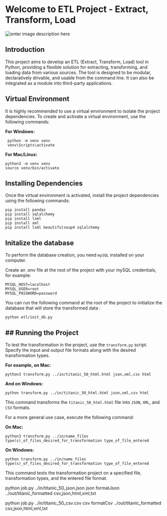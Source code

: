 # Welcome to ETL Project - Extract, Transform, Load

![enter image description here](https://pinnsg.com/wp-content/uploads/bb-plugin/cache/etl-img-768x512-circle.jpg)

## Introduction

This project aims to develop an ETL (Extract, Transform, Load) tool in Python, providing a flexible solution for extracting, transforming, and loading data from various sources. The tool is designed to be modular, declaratively drivable, and usable from the command line. It can also be integrated as a module into third-party applications.

## Virtual Environment

It is highly recommended to use a virtual environment to isolate the project dependencies. To create and activate a virtual environment, use the following commands:

**For Windows:**

     python -m venv venv
     venv\Scripts\activate

**For Mac/Linux:**

    python3 -m venv venv
    source venv/bin/activate

## Installing Dependencies

Once the virtual environment is activated, install the project dependencies using the following commands:

    pip install pandas
    pip install sqlalchemy
    pip install lxml
    pip install xml
    pip install lxml beautifulsoup4 sqlalchemy

## Initalize the database

To perform the database creation, you need `mySQL` installed on your computer.

Create an .env file at the root of the project with your mySQL credentials, for example:

```
MYSQL_HOST=localhost
MYSQL_USER=root
MYSQL_PASSWORD=password
```

You can run the following command at the root of the project to initialize the database that will store the transformed data :

```
python etl/init_db.py
```

## ## Running the Project

To test the transformation in the project, use the `transform.py` script. Specify the input and output file formats along with the desired transformation types.

**For example, on Mac:**

    python3 transform.py ../in/titanic_50_html.html json,xml,csv html

**And on Windows:**

    python transform.py ../in/titanic_50_html.html json,xml,csv html

This command transforms the `titanic_50_html.html` file into `JSON`, `XML`, and `CSV` formats.

For a more general use case, execute the following command:

**On Mac:**

    python3 transform.py ../in/name_files type(s)_of_files_desired_for_transformation type_of_file_entered

**On Windows:**

    python transform.py ../in/name_files type(s)_of_files_desired_for_transformation type_of_file_entered

This command tests the transformation project on a specified file, transformation types, and the entered file format.



python job.py ../in/titanic_50_json.json json formatJson ../out/titanic_formatted csv,json,html,xml,txt

python job.py ../in/titanic_50_csv.csv csv formatCsv ../out/titanic_formatted csv,json,html,xml,txt     
